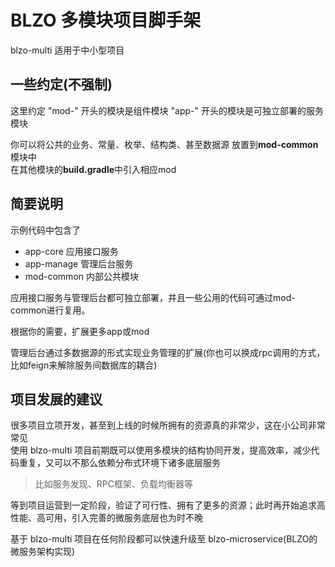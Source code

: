 # BLZO 多模块项目脚手架

blzo-multi 适用于中小型项目 

## 一些约定(不强制)

这里约定 "mod-" 开头的模块是组件模块 "app-" 开头的模块是可独立部署的服务模块

你可以将公共的业务、常量、枚举、结构类、甚至数据源 放置到**mod-common**模块中  
在其他模块的**build.gradle**中引入相应mod

## 简要说明

示例代码中包含了 

- app-core 应用接口服务
- app-manage 管理后台服务
- mod-common 内部公共模块

应用接口服务与管理后台都可独立部署，并且一些公用的代码可通过mod-common进行复用。

根据你的需要，扩展更多app或mod

管理后台通过多数据源的形式实现业务管理的扩展(你也可以换成rpc调用的方式，比如feign来解除服务间数据库的耦合)

## 项目发展的建议

很多项目立项开发，甚至到上线的时候所拥有的资源真的非常少，这在小公司非常常见  
使用 blzo-multi 项目前期既可以使用多模块的结构协同开发，提高效率，减少代码重复，又可以不那么依赖分布式环境下诸多底层服务
> 比如服务发现、RPC框架、负载均衡器等 

等到项目运营到一定阶段，验证了可行性、拥有了更多的资源；此时再开始追求高性能、高可用，引入完善的微服务底层也为时不晚

基于 blzo-multi 项目在任何阶段都可以快速升级至 blzo-microservice(BLZO的微服务架构实现)

